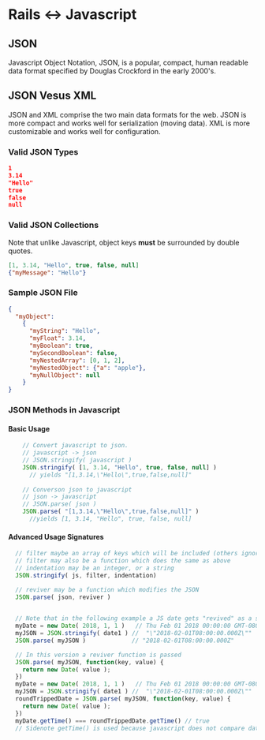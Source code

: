 # Rails <-> Javascript
## JSON
Javascript Object Notation, JSON, is a popular, compact, human readable data format specified by Douglas Crockford in the early 2000's.  

## JSON Vesus XML
JSON and XML comprise the two main data formats for the web.
JSON is more compact and works well for serialization (moving data).
XML is more customizable and works well for configuration.

### Valid JSON Types
```json
1
3.14
"Hello"
true
false
null
```
### Valid JSON Collections
Note that unlike Javascript, object keys **must** be surrounded by double quotes.
```json
[1, 3.14, "Hello", true, false, null]
{"myMessage": "Hello"}
```
### Sample JSON File
```json
{
  "myObject": 
    {
      "myString": "Hello",
      "myFloat": 3.14,
      "myBoolean": true,
      "mySecondBoolean": false,
      "myNestedArray": [0, 1, 2],
      "myNestedObject": {"a": "apple"},
      "myNullObject": null
    }
}
```
### JSON Methods in Javascript
#### Basic Usage
```js
    // Convert javascript to json.
    // javascript -> json
    // JSON.stringify( javascript )
    JSON.stringify( [1, 3.14, "Hello", true, false, null] )
      // yields "[1,3.14,\"Hello\",true,false,null]"
      
    // Converson json to javascript
    // json -> javascript
    // JSON.parse( json )
    JSON.parse( "[1,3.14,\"Hello\",true,false,null]" )
      //yields [1, 3.14, "Hello", true, false, null]
```
#### Advanced Usage Signatures
```js
  // filter maybe an array of keys which will be included (others ignored)
  // filter may also be a function which does the same as above
  // indentation may be an integer, or a string
  JSON.stringify( js, filter, indentation)

  // reviver may be a function which modifies the JSON
  JSON.parse( json, reviver )

  
  // Note that in the following example a JS date gets "revived" as a string
  myDate = new Date( 2018, 1, 1 )   // Thu Feb 01 2018 00:00:00 GMT-0800 (PST)
  myJSON = JSON.stringify( date1 ) //  "\"2018-02-01T08:00:00.000Z\""
  JSON.parse( myJSON )             // "2018-02-01T08:00:00.000Z"

  // In this version a reviver function is passed
  JSON.parse( myJSON, function(key, value) {
    return new Date( value );
  })
  myDate = new Date( 2018, 1, 1 )   // Thu Feb 01 2018 00:00:00 GMT-0800 (PST)
  myJSON = JSON.stringify( date1 ) //  "\"2018-02-01T08:00:00.000Z\""
  roundTrippedDate = JSON.parse( myJSON, function(key, value) {
    return new Date( value );
  })
  myDate.getTime() === roundTrippedDate.getTime() // true
  // Sidenote getTime() is used because javascript does not compare dates as expected.
```

